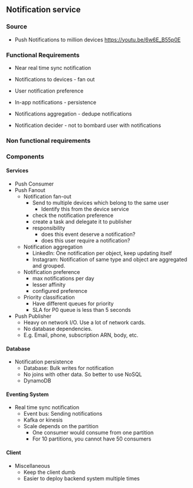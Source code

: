 ## Notification service


### Source
* Push Notifications to million devices https://youtu.be/6w6E_B55p0E 

### Functional Requirements
* Near real time sync notification

* Notifications to devices - fan out
* User notification preference
* In-app notifications - persistence
* Notifications aggregation - dedupe notifications
* Notification decider - not to bombard user with notifications

### Non functional requirements


### Components

#### Services
* Push Consumer 
* Push Fanout
  * Notification fan-out
    * Send to multiple devices which belong to the same user
      * Identify this from the device service
    * check the notification preference
    * create a task and delegate it to publisher
    * responsibility
      * does this event deserve a notification?
      * does this user require a notification? 
  * Notification aggregation
    * LinkedIn: One notification per object, keep updating itself
    * Instagram: Notification of same type and object are aggregated and grouped.
  * Notification preference
    * max notifications per day
    * lesser affinity
    * configured preference
  * Priority classification
    * Have different queues for priority
    * SLA for P0 queue is less than 5 seconds
* Push Publisher
  * Heavy on network I/O. Use a lot of network cards.
  * No database dependencies.
  * E.g. Email, phone, subscription ARN, body, etc.

#### Database 
* Notification persistence
  * Database: Bulk writes for notification
  * No joins with other data. So better to use NoSQL
  * DynamoDB

#### Eventing System
* Real time sync notification
  * Event bus: Sending notifications
  * Kafka or kinesis
  * Scale depends on the partition
    * One consumer would consume from one partition
    * For 10 partitions, you cannot have 50 consumers

#### Client   
* Miscellaneous
  * Keep the client dumb
  * Easier to deploy backend system multiple times
